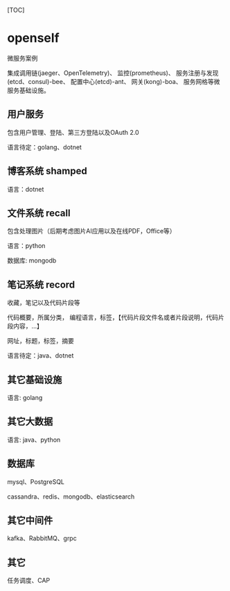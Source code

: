 [TOC]
# openself
微服务案例

集成调用链(jaeger、OpenTelemetry)、
监控(prometheus)、
服务注册与发现(etcd、consul)-bee、
配置中心(etcd)-ant、
网关(kong)-boa、
服务网格等微服务基础设施。

## 用户服务
包含用户管理、登陆、第三方登陆以及OAuth 2.0

语言待定：golang、dotnet

## 博客系统 shamped
语言：dotnet

## 文件系统 recall
包含处理图片（后期考虑图片AI应用以及在线PDF，Office等）

语言：python

数据库: mongodb

## 笔记系统 record
收藏，笔记以及代码片段等

代码概要，所属分类， 编程语言，标签，【代码片段文件名或者片段说明，代码片段内容，...】

网址，标题，标签，摘要



语言待定：java、dotnet

## 其它基础设施
语言: golang

## 其它大数据
语言: java、python

## 数据库
mysql、PostgreSQL

cassandra、redis、mongodb、elasticsearch
## 其它中间件
kafka、RabbitMQ、grpc

## 其它
任务调度、CAP



